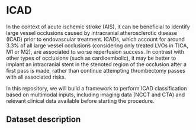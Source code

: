 # ICAD

In the context of acute ischemic stroke (AIS), it can be beneficial to identify large vessel occlusions caused by intracranial atherosclerotic disease (ICAD) prior to endovascular treatment. ICADs, which account for around 3.3% of all large vessel occlusions (considering only treated LVOs in TICA, M1 or M2), are associated to worse reperfusion success. In contrast with other types of occlusions (such as cardioembolic), it may be better to implant an intracranial stent in the stenoted region of the occlusion after a first pass is made, rather than continue attempting thrombectomy passes with all associated risks. 

In this repository, we will build a framework to perform ICAD classification based on multimodal inputs, including imaging data (NCCT and CTA) and relevant clinical data available before starting the procedure.

## Dataset description
